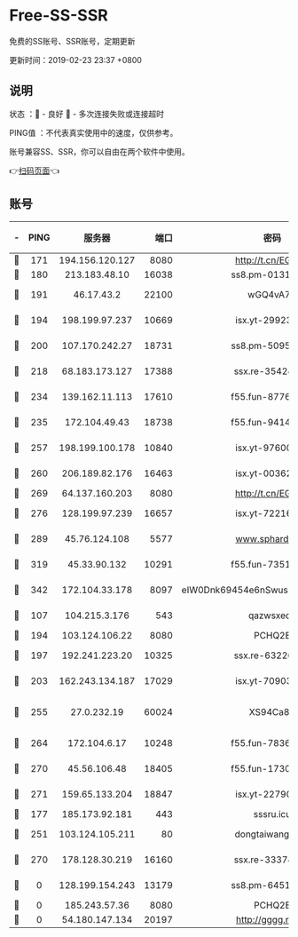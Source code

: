 # Free-SS-SSR

免费的SS账号、SSR账号，定期更新

更新时间：2019-02-23 23:37 +0800

## 说明

状态     ：🙂 - 良好 🙁 - 多次连接失败或连接超时

PING值   ：不代表真实使用中的速度，仅供参考。

账号兼容SS、SSR，你可以自由在两个软件中使用。

👉[扫码页面](https://liesauer.github.io/free-ss-ssr.github.io/)👈

## 账号

|-|PING|服务器|端口|密码|加密方式|区域|
|:----:|:----:|:-----:|-----:|:----:|:----:|:----:|
|🙂|171|194.156.120.127|8080|http://t.cn/EGJIyrl|rc4-md5|RU|
|🙂|180|213.183.48.10|16038|ss8.pm-01318678|rc4-md5|RU|
|🙂|191|46.17.43.2|22100|wGQ4vA7D|aes-256-gcm|RU|
|🙂|194|198.199.97.237|10669|isx.yt-29923675|aes-256-cfb|US|
|🙂|200|107.170.242.27|18731|ss8.pm-50950263|aes-256-cfb|US|
|🙂|218|68.183.173.127|17388|ssx.re-35424497|aes-256-cfb|US|
|🙂|234|139.162.11.113|17610|f55.fun-87762700|aes-256-cfb|SG|
|🙂|235|172.104.49.43|18738|f55.fun-94147766|aes-256-cfb|SG|
|🙂|257|198.199.100.178|10840|isx.yt-97600185|aes-256-cfb|US|
|🙂|260|206.189.82.176|16463|isx.yt-00362323|aes-256-cfb|SG|
|🙂|269|64.137.160.203|8080|http://t.cn/EGJIyrl|rc4-md5|CA|
|🙂|276|128.199.97.239|16657|isx.yt-72216653|aes-256-cfb|SG|
|🙂|289|45.76.124.108|5577|www.sphard.com|aes-256-cfb|AU|
|🙂|319|45.33.90.132|10291|f55.fun-73512768|aes-256-cfb|US|
|🙂|342|172.104.33.178|8097|eIW0Dnk69454e6nSwuspv9DmS201tQ0D|aes-256-cfb|SG|
|🙂|107|104.215.3.176|543|qazwsxedc|aes-256-gcm|JP|
|🙂|194|103.124.106.22|8080|PCHQ2E|rc4-md5|US|
|🙂|197|192.241.223.20|10325|ssx.re-63226148|aes-256-cfb|US|
|🙂|203|162.243.134.187|17029|isx.yt-70903569|aes-256-cfb|US|
|🙂|255|27.0.232.19|60024|XS94Ca8K|xchacha20-ietf-poly1305|HK|
|🙂|264|172.104.6.17|10248|f55.fun-78360191|aes-256-cfb|US|
|🙂|270|45.56.106.48|18405|f55.fun-17301402|aes-256-cfb|US|
|🙂|271|159.65.133.204|18847|isx.yt-22790068|aes-256-cfb|SG|
|🙁|177|185.173.92.181|443|sssru.icu|rc4-md5|RU|
|🙁|251|103.124.105.211|80|dongtaiwang.com|aes-256-cfb|US|
|🙁|270|178.128.30.219|16160|ssx.re-33374521|aes-256-cfb|SG|
|🙁|0|128.199.154.243|13179|ss8.pm-64511599|aes-256-cfb|SG|
|🙁|0|185.243.57.36|8080|PCHQ2E|rc4-md5|US|
|🙁|0|54.180.147.134|20197|http://gggg.rocks|chacha20|KR|
